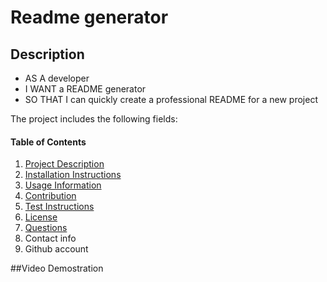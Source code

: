 # Readme generator
    
    

## Description
* AS A developer
* I WANT a README generator
* SO THAT I can quickly create a professional README for a new project
 
The project includes the following fields:
#### Table of Contents
1. [Project Description](#project-description)
2. [Installation Instructions](#installation-instructions)
3. [Usage Information](#usage-information)
4. [Contribution ](#contributor-info)
5. [Test Instructions](#test-instructions)
6. [License](#license)
7. [Questions](#questions)
8. Contact info
9. Github account 

##Video Demostration 


